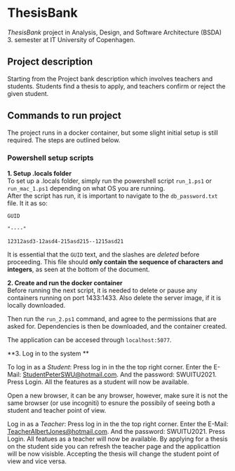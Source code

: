 # ThesisBank

_ThesisBank_ project in Analysis, Design, and Software Architecture (BSDA) 3. semester at IT University of Copenhagen.

## Project description

Starting from the Project bank description which involves teachers and students. Students find a thesis to apply, and teachers confirm or reject the given student. 

## Commands to run project
The project runs in a docker container, but some slight initial setup is still required.
The steps are outlined below.

### Powershell setup scripts
  
**1. Setup .locals folder**<br> 
To set up a .locals folder, simply run the powershell script   ```run_1.ps1``` or ```run_mac_1.ps1```  depending on what OS you are running.<br>
After the script has run, it is important to navigate to the ```db_password.txt``` file. It it as so:
  ```txt
  GUID

"----"

12312asd3-12asd4-215asd215--1215asd21
```

It is essential that the `GUID` text, and the slashes are _deleted_ before proceeding. This file should **only contain the sequence of characters and integers**, as seen at the bottom of the document.

**2. Create and run the docker container**<br>
Before running the next script, it is needed to delete or pause any containers running on port 1433:1433.
Also delete the server image, if it is locally downloaded.

Then run the  ```run_2.ps1``` command, and agree to the permissions that are asked for. 
Dependencies is then be downloaded, and the container created.

The application can be accesed through  ```localhost:5077```.

**3. Log in to the system **<br>

To log in as a _Student_: Press log in in the the top right corner. Enter the E-Mail: StudentPeterSWU@hotmail.com. And the password: SWUITU2021. Press Login. All the features as a student will now be available.

Open a new browser, it can be any browser, however, make sure it is not the same browser (or use incogniti) to esnure the possibily of seeing both a student and teacher point of view. 

Log in as a _Teacher_: Press log in in the the top right corner. Enter the E-Mail: TeacherAlbertJones@hotmail.com. And the password: SWUITU2021. Press Login. All featues as a teacher will now be available. By applying for a thesis on the student side you can refresh the teacher page and the applicattion will be now visisble. Accepting the thesis will change the student point of view and vice versa. 
